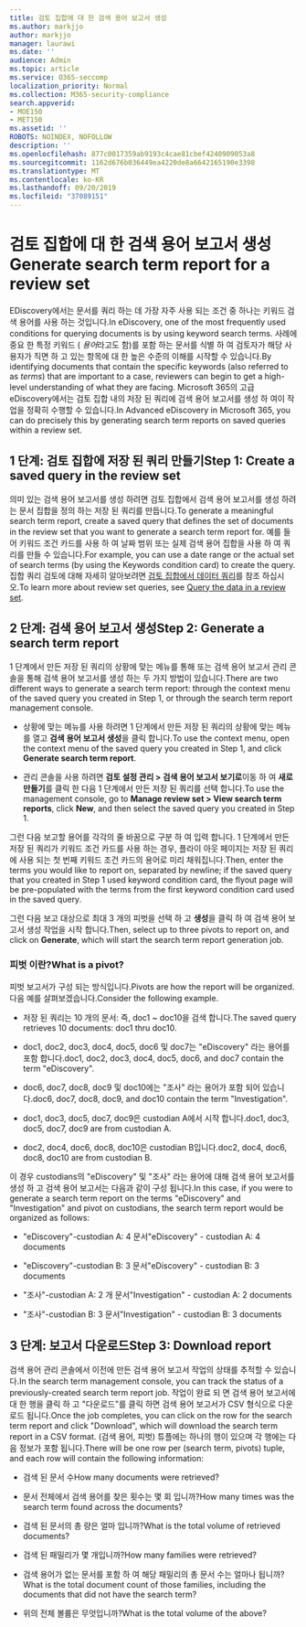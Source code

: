 ```yaml
---
title: 검토 집합에 대 한 검색 용어 보고서 생성
ms.author: markjjo
author: markjjo
manager: laurawi
ms.date: ''
audience: Admin
ms.topic: article
ms.service: O365-seccomp
localization_priority: Normal
ms.collection: M365-security-compliance
search.appverid:
- MOE150
- MET150
ms.assetid: ''
ROBOTS: NOINDEX, NOFOLLOW
description: ''
ms.openlocfilehash: 877c0017359ab9193c4cae81cbef4240909053a8
ms.sourcegitcommit: 1162d676b036449ea4220de8a6642165190e3398
ms.translationtype: MT
ms.contentlocale: ko-KR
ms.lasthandoff: 09/20/2019
ms.locfileid: "37089151"
---
```

# <a name="generate-search-term-report-for-a-review-set"></a><span data-ttu-id="bf28f-102">검토 집합에 대 한 검색 용어 보고서 생성</span><span class="sxs-lookup"><span data-stu-id="bf28f-102">Generate search term report for a review set</span></span>

<span data-ttu-id="bf28f-103">EDiscovery에서는 문서를 쿼리 하는 데 가장 자주 사용 되는 조건 중 하나는 키워드 검색 용어를 사용 하는 것입니다.</span><span class="sxs-lookup"><span data-stu-id="bf28f-103">In eDiscovery, one of the most frequently used conditions for querying documents is by using keyword search terms.</span></span> <span data-ttu-id="bf28f-104">사례에 중요 한 특정 키워드 ( *용어*라고도 함)를 포함 하는 문서를 식별 하 여 검토자가 해당 사용자가 직면 하 고 있는 항목에 대 한 높은 수준의 이해를 시작할 수 있습니다.</span><span class="sxs-lookup"><span data-stu-id="bf28f-104">By identifying documents that contain the specific keywords (also referred to as *terms*) that are important to a case, reviewers can begin to get a high-level understanding of what they are facing.</span></span> <span data-ttu-id="bf28f-105">Microsoft 365의 고급 eDiscovery에서는 검토 집합 내의 저장 된 쿼리에 검색 용어 보고서를 생성 하 여이 작업을 정확히 수행할 수 있습니다.</span><span class="sxs-lookup"><span data-stu-id="bf28f-105">In Advanced eDiscovery in Microsoft 365, you can do precisely this by generating search term reports on saved queries within a review set.</span></span>

## <a name="step-1-create-a-saved-query-in-the-review-set"></a><span data-ttu-id="bf28f-106">1 단계: 검토 집합에 저장 된 쿼리 만들기</span><span class="sxs-lookup"><span data-stu-id="bf28f-106">Step 1: Create a saved query in the review set</span></span>

<span data-ttu-id="bf28f-107">의미 있는 검색 용어 보고서를 생성 하려면 검토 집합에서 검색 용어 보고서를 생성 하려는 문서 집합을 정의 하는 저장 된 쿼리를 만듭니다.</span><span class="sxs-lookup"><span data-stu-id="bf28f-107">To generate a meaningful search term report, create a saved query that defines the set of documents in the review set that you want to generate a search term report for.</span></span> <span data-ttu-id="bf28f-108">예를 들어 키워드 조건 카드를 사용 하 여 날짜 범위 또는 실제 검색 용어 집합을 사용 하 여 쿼리를 만들 수 있습니다.</span><span class="sxs-lookup"><span data-stu-id="bf28f-108">For example, you can use a date range or the actual set of search terms (by using the Keywords condition card) to create the query.</span></span> <span data-ttu-id="bf28f-109">집합 쿼리 검토에 대해 자세히 알아보려면 [검토 집합에서 데이터 쿼리](review-set-search.md)를 참조 하십시오.</span><span class="sxs-lookup"><span data-stu-id="bf28f-109">To learn more about review set queries, see [Query the data in a review set](review-set-search.md).</span></span>

## <a name="step-2-generate-a-search-term-report"></a><span data-ttu-id="bf28f-110">2 단계: 검색 용어 보고서 생성</span><span class="sxs-lookup"><span data-stu-id="bf28f-110">Step 2: Generate a search term report</span></span>

<span data-ttu-id="bf28f-111">1 단계에서 만든 저장 된 쿼리의 상황에 맞는 메뉴를 통해 또는 검색 용어 보고서 관리 콘솔을 통해 검색 용어 보고서를 생성 하는 두 가지 방법이 있습니다.</span><span class="sxs-lookup"><span data-stu-id="bf28f-111">There are two different ways to generate a search term report: through the context menu of the saved query you created in Step 1, or through the search term report management console.</span></span>

- <span data-ttu-id="bf28f-112">상황에 맞는 메뉴를 사용 하려면 1 단계에서 만든 저장 된 쿼리의 상황에 맞는 메뉴를 열고 **검색 용어 보고서 생성**을 클릭 합니다.</span><span class="sxs-lookup"><span data-stu-id="bf28f-112">To use the context menu, open the context menu of the saved query you created in Step 1, and click **Generate search term report**.</span></span>

- <span data-ttu-id="bf28f-113">관리 콘솔을 사용 하려면 **검토 설정 관리 > 검색 용어 보고서 보기로**이동 하 여 **새로 만들기**를 클릭 한 다음 1 단계에서 만든 저장 된 쿼리를 선택 합니다.</span><span class="sxs-lookup"><span data-stu-id="bf28f-113">To use the management console, go to **Manage review set > View search term reports**, click **New**, and then select the saved query you created in Step 1.</span></span>

<span data-ttu-id="bf28f-114">그런 다음 보고할 용어를 각각의 줄 바꿈으로 구분 하 여 입력 합니다. 1 단계에서 만든 저장 된 쿼리가 키워드 조건 카드를 사용 하는 경우, 플라이 아웃 페이지는 저장 된 쿼리에 사용 되는 첫 번째 키워드 조건 카드의 용어로 미리 채워집니다.</span><span class="sxs-lookup"><span data-stu-id="bf28f-114">Then, enter the terms you would like to report on, separated by newline; if the saved query that you created in Step 1 used keyword condition card, the flyout page will be pre-populated with the terms from the first keyword condition card used in the saved query.</span></span>

<span data-ttu-id="bf28f-115">그런 다음 보고 대상으로 최대 3 개의 피벗을 선택 하 고 **생성**을 클릭 하 여 검색 용어 보고서 생성 작업을 시작 합니다.</span><span class="sxs-lookup"><span data-stu-id="bf28f-115">Then, select up to three pivots to report on, and click on **Generate**, which will start the search term report generation job.</span></span>

### <a name="what-is-a-pivot"></a><span data-ttu-id="bf28f-116">피벗 이란?</span><span class="sxs-lookup"><span data-stu-id="bf28f-116">What is a pivot?</span></span>

<span data-ttu-id="bf28f-117">피벗 보고서가 구성 되는 방식입니다.</span><span class="sxs-lookup"><span data-stu-id="bf28f-117">Pivots are how the report will be organized.</span></span> <span data-ttu-id="bf28f-118">다음 예를 살펴보겠습니다.</span><span class="sxs-lookup"><span data-stu-id="bf28f-118">Consider the following example.</span></span>

- <span data-ttu-id="bf28f-119">저장 된 쿼리는 10 개의 문서: 즉, doc1 ~ doc10을 검색 합니다.</span><span class="sxs-lookup"><span data-stu-id="bf28f-119">The saved query retrieves 10 documents: doc1 thru doc10.</span></span>

- <span data-ttu-id="bf28f-120">doc1, doc2, doc3, doc4, doc5, doc6 및 doc7는 "eDiscovery" 라는 용어를 포함 합니다.</span><span class="sxs-lookup"><span data-stu-id="bf28f-120">doc1, doc2, doc3, doc4, doc5, doc6, and doc7 contain the term "eDiscovery".</span></span>

- <span data-ttu-id="bf28f-121">doc6, doc7, doc8, doc9 및 doc10에는 "조사" 라는 용어가 포함 되어 있습니다.</span><span class="sxs-lookup"><span data-stu-id="bf28f-121">doc6, doc7, doc8, doc9, and doc10 contain the term "Investigation".</span></span>

- <span data-ttu-id="bf28f-122">doc1, doc3, doc5, doc7, doc9은 custodian A에서 시작 합니다.</span><span class="sxs-lookup"><span data-stu-id="bf28f-122">doc1, doc3, doc5, doc7, doc9 are from custodian A.</span></span>

- <span data-ttu-id="bf28f-123">doc2, doc4, doc6, doc8, doc10은 custodian B입니다.</span><span class="sxs-lookup"><span data-stu-id="bf28f-123">doc2, doc4, doc6, doc8, doc10 are from custodian B.</span></span>

<span data-ttu-id="bf28f-124">이 경우 custodians의 "eDiscovery" 및 "조사" 라는 용어에 대해 검색 용어 보고서를 생성 하 고 검색 용어 보고서는 다음과 같이 구성 됩니다.</span><span class="sxs-lookup"><span data-stu-id="bf28f-124">In this case, if you were to generate a search term report on the terms "eDiscovery" and "Investigation" and pivot on custodians, the search term report would be organized as follows:</span></span>

- <span data-ttu-id="bf28f-125">"eDiscovery"-custodian A: 4 문서</span><span class="sxs-lookup"><span data-stu-id="bf28f-125">"eDiscovery" - custodian A: 4 documents</span></span>

- <span data-ttu-id="bf28f-126">"eDiscovery"-custodian B: 3 문서</span><span class="sxs-lookup"><span data-stu-id="bf28f-126">"eDiscovery" - custodian B: 3 documents</span></span>

- <span data-ttu-id="bf28f-127">"조사"-custodian A: 2 개 문서</span><span class="sxs-lookup"><span data-stu-id="bf28f-127">"Investigation" - custodian A: 2 documents</span></span>

- <span data-ttu-id="bf28f-128">"조사"-custodian B: 3 문서</span><span class="sxs-lookup"><span data-stu-id="bf28f-128">"Investigation" - custodian B: 3 documents</span></span>

## <a name="step-3-download-report"></a><span data-ttu-id="bf28f-129">3 단계: 보고서 다운로드</span><span class="sxs-lookup"><span data-stu-id="bf28f-129">Step 3: Download report</span></span>

<span data-ttu-id="bf28f-130">검색 용어 관리 콘솔에서 이전에 만든 검색 용어 보고서 작업의 상태를 추적할 수 있습니다.</span><span class="sxs-lookup"><span data-stu-id="bf28f-130">In the search term management console, you can track the status of a previously-created search term report job.</span></span> <span data-ttu-id="bf28f-131">작업이 완료 되 면 검색 용어 보고서에 대 한 행을 클릭 하 고 "다운로드"를 클릭 하면 검색 용어 보고서가 CSV 형식으로 다운로드 됩니다.</span><span class="sxs-lookup"><span data-stu-id="bf28f-131">Once the job completes, you can click on the row for the search term report and click "Download", which will download the search term report in a CSV format.</span></span> <span data-ttu-id="bf28f-132">(검색 용어, 피벗) 튜플에는 하나의 행이 있으며 각 행에는 다음 정보가 포함 됩니다.</span><span class="sxs-lookup"><span data-stu-id="bf28f-132">There will be one row per (search term, pivots) tuple, and each row will contain the following information:</span></span>

- <span data-ttu-id="bf28f-133">검색 된 문서 수</span><span class="sxs-lookup"><span data-stu-id="bf28f-133">How many documents were retrieved?</span></span>

- <span data-ttu-id="bf28f-134">문서 전체에서 검색 용어를 찾은 횟수는 몇 회 입니까?</span><span class="sxs-lookup"><span data-stu-id="bf28f-134">How many times was the search term found across the documents?</span></span>

- <span data-ttu-id="bf28f-135">검색 된 문서의 총 량은 얼마 입니까?</span><span class="sxs-lookup"><span data-stu-id="bf28f-135">What is the total volume of retrieved documents?</span></span>

- <span data-ttu-id="bf28f-136">검색 된 패밀리가 몇 개입니까?</span><span class="sxs-lookup"><span data-stu-id="bf28f-136">How many families were retrieved?</span></span>

- <span data-ttu-id="bf28f-137">검색 용어가 없는 문서를 포함 하 여 해당 패밀리의 총 문서 수는 얼마나 됩니까?</span><span class="sxs-lookup"><span data-stu-id="bf28f-137">What is the total document count of those families, including the documents that did not have the search term?</span></span>

- <span data-ttu-id="bf28f-138">위의 전체 볼륨은 무엇입니까?</span><span class="sxs-lookup"><span data-stu-id="bf28f-138">What is the total volume of the above?</span></span>